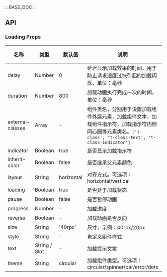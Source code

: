 :: BASE_DOC ::

## API
### Loading Props

名称 | 类型 | 默认值 | 说明 | 必传
-- | -- | -- | -- | --
delay | Number | 0 | 延迟显示加载效果的时间，用于防止请求速度过快引起的加载闪烁，单位：毫秒 | N
duration | Number | 800 | 加载动画执行完成一次的时间，单位：毫秒 | N
external-classes | Array | - | 组件类名，分别用于设置加载组件外层元素，加载组件文本，加载组件指示符，加载指示符内侧同心圆等元素类名。`['t-class', 't-class-text', 't-class-indicator']` | N
indicator | Boolean | true | 是否显示加载指示符 | N
inherit-color | Boolean | false | 是否继承父元素颜色 | N
layout | String | horizontal | 对齐方式。可选项：horizontal/vertical | N
loading | Boolean | true | 是否处于加载状态 | N
pause | Boolean | false | 是否暂停动画 | N
progress | Number | - | 加载进度 | N
reverse | Boolean | - | 加载动画是否反向 | N
size | String | '40rpx' | 尺寸，示例：40rpx/20px | N
style | String | - | 自定义组件样式 | N
text | String / Slot | - | 加载提示文案 | N
theme | String | circular | 加载组件类型。可选项：circular/spinner/bar/error/dots | N

